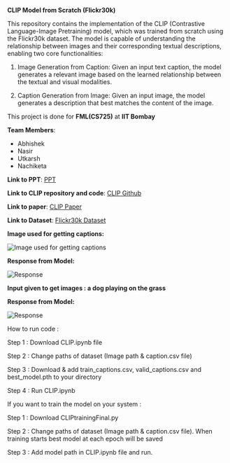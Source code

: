 **CLIP Model from Scratch (Flickr30k)**

This repository contains the implementation of the CLIP (Contrastive Language-Image Pretraining) model, which was trained from scratch using the Flickr30k dataset. The model is capable of understanding the relationship between images and their corresponding textual descriptions, enabling two core functionalities:

1) Image Generation from Caption: Given an input text caption, the model generates a relevant image based on the learned relationship between the textual and visual modalities.

2) Caption Generation from Image: Given an input image, the model generates a description that best matches the content of the image.

This project is done for **FML(CS725)** at **IIT Bombay**

**Team Members**:
* Abhishek
* Nasir
* Utkarsh
* Nachiketa

**Link to PPT**:
[PPT](https://docs.google.com/presentation/d/1pLBjGjnPWlIFFBw2ThleTIKHX2gpTOmtNSQgSYOytOg/edit?usp=sharing)

**Link to CLIP repository and code**:
[CLIP Github](https://github.com/openai/CLIP)

**Link to paper**:
[CLIP Paper](https://arxiv.org/pdf/2103.00020)

**Link to Dataset**:
[Flickr30k Dataset](https://shannon.cs.illinois.edu/DenotationGraph/)

**Image used for getting captions:**

![Image used for getting captions](https://github.com/user-attachments/assets/5cdcd9e4-6b36-479b-b2eb-51801f193570)

**Response from Model:**

![Response](https://github.com/user-attachments/assets/911a4b46-426e-4031-9212-136475b131bb)

**Input given to get images : a dog playing on the grass**

**Response from Model:**

![Response](https://github.com/user-attachments/assets/128abda8-a783-4578-b4fd-cbfda97da74c)


How to run code :

Step 1 : Download CLIP.ipynb file 

Step 2 : Change paths of dataset (Image path & caption.csv file)

Step 3 : Download & add train_captions.csv, valid_captions.csv and best_model.pth to your directory

Step 4 : Run CLIP.ipynb


If you want to train the model on your system :

Step 1 : Download CLIPtrainingFinal.py

Step 2 : Change paths of dataset (Image path & caption.csv file). 
When training starts best model at each epoch will be saved

Step 3 : Add model path in CLIP.ipynb file and run.
